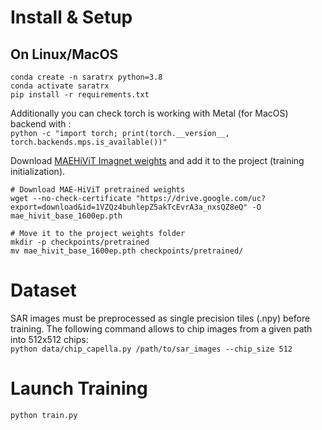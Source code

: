 # Install & Setup
## On Linux/MacOS
```
conda create -n saratrx python=3.8
conda activate saratrx
pip install -r requirements.txt
```
Additionally you can check torch is working with Metal (for MacOS) backend with :  
```python -c "import torch; print(torch.__version__, torch.backends.mps.is_available())"``` 
  
Download [MAEHiViT Imagnet weights](https://drive.google.com/file/d/1VZQz4buhlepZ5akTcEvrA3a_nxsQZ8eQ/view) and add it to the project (training initialization).  
```
# Download MAE-HiViT pretrained weights
wget --no-check-certificate "https://drive.google.com/uc?export=download&id=1VZQz4buhlepZ5akTcEvrA3a_nxsQZ8eQ" -O mae_hivit_base_1600ep.pth

# Move it to the project weights folder
mkdir -p checkpoints/pretrained
mv mae_hivit_base_1600ep.pth checkpoints/pretrained/
```

# Dataset 
SAR images must be preprocessed as single precision tiles (.npy) before training.
The following command allows to chip images from a given path into 512x512 chips:  
```python data/chip_capella.py /path/to/sar_images --chip_size 512``` 

# Launch Training
```python train.py```